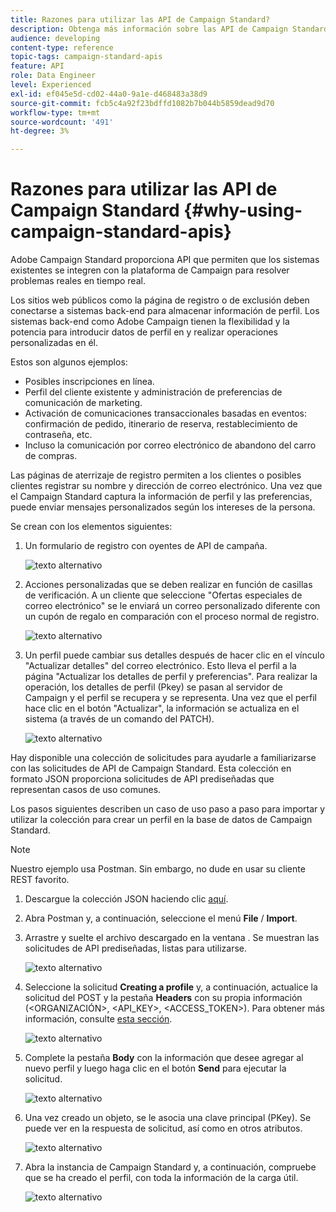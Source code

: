 ```yaml
---
title: Razones para utilizar las API de Campaign Standard?
description: Obtenga más información sobre las API de Campaign Standard y por qué utilizarlas.
audience: developing
content-type: reference
topic-tags: campaign-standard-apis
feature: API
role: Data Engineer
level: Experienced
exl-id: ef045e5d-cd02-44a0-9a1e-d468483a38d9
source-git-commit: fcb5c4a92f23bdffd1082b7b044b5859dead9d70
workflow-type: tm+mt
source-wordcount: '491'
ht-degree: 3%

---
```


# Razones para utilizar las API de Campaign Standard {#why-using-campaign-standard-apis}

Adobe Campaign Standard proporciona API que permiten que los sistemas existentes se integren con la plataforma de Campaign para resolver problemas reales en tiempo real.

Los sitios web públicos como la página de registro o de exclusión deben conectarse a sistemas back-end para almacenar información de perfil. Los sistemas back-end como Adobe Campaign tienen la flexibilidad y la potencia para introducir datos de perfil en y realizar operaciones personalizadas en él.

Estos son algunos ejemplos:

* Posibles inscripciones en línea.
* Perfil del cliente existente y administración de preferencias de comunicación de marketing.
* Activación de comunicaciones transaccionales basadas en eventos: confirmación de pedido, itinerario de reserva, restablecimiento de contraseña, etc.
* Incluso la comunicación por correo electrónico de abandono del carro de compras.

Las páginas de aterrizaje de registro permiten a los clientes o posibles clientes registrar su nombre y dirección de correo electrónico. Una vez que el Campaign Standard captura la información de perfil y las preferencias, puede enviar mensajes personalizados según los intereses de la persona.

Se crean con los elementos siguientes:

1. Un formulario de registro con oyentes de API de campaña.

   ![texto alternativo](assets/apis_uc1.png)

1. Acciones personalizadas que se deben realizar en función de casillas de verificación. A un cliente que seleccione &quot;Ofertas especiales de correo electrónico&quot; se le enviará un correo personalizado diferente con un cupón de regalo en comparación con el proceso normal de registro.

   ![texto alternativo](assets/apis_uc2.png)

1. Un perfil puede cambiar sus detalles después de hacer clic en el vínculo &quot;Actualizar detalles&quot; del correo electrónico. Esto lleva el perfil a la página &quot;Actualizar los detalles de perfil y preferencias&quot;. Para realizar la operación, los detalles de perfil (Pkey) se pasan al servidor de Campaign y el perfil se recupera y se representa. Una vez que el perfil hace clic en el botón &quot;Actualizar&quot;, la información se actualiza en el sistema (a través de un comando del PATCH).

   ![texto alternativo](assets/apis_uc3.png)

Hay disponible una colección de solicitudes para ayudarle a familiarizarse con las solicitudes de API de Campaign Standard. Esta colección en formato JSON proporciona solicitudes de API prediseñadas que representan casos de uso comunes.

Los pasos siguientes describen un caso de uso paso a paso para importar y utilizar la colección para crear un perfil en la base de datos de Campaign Standard.

>[!NOTE]
>
>Nuestro ejemplo usa Postman. Sin embargo, no dude en usar su cliente REST favorito.

1. Descargue la colección JSON haciendo clic [aquí](https://helpx.adobe.com/content/dam/help/en/campaign/kb/working-with-acs-api/_jcr_content/main-pars/download_section/download-1/KB_postman_collection.json.zip).

1. Abra Postman y, a continuación, seleccione el menú **File** / **Import**.

1. Arrastre y suelte el archivo descargado en la ventana . Se muestran las solicitudes de API prediseñadas, listas para utilizarse.

   ![texto alternativo](assets/postman_collection.png)

1. Seleccione la solicitud **Creating a profile** y, a continuación, actualice la solicitud del POST y la pestaña **Headers** con su propia información (&lt;ORGANIZACIÓN>, &lt;API_KEY>, &lt;ACCESS_TOKEN>). Para obtener más información, consulte [esta sección](../../api/using/setting-up-api-access.md).

   ![texto alternativo](assets/postman_uc1.png)

1. Complete la pestaña **Body** con la información que desee agregar al nuevo perfil y luego haga clic en el botón **Send** para ejecutar la solicitud.

   ![texto alternativo](assets/postman_uc2.png)

1. Una vez creado un objeto, se le asocia una clave principal (PKey). Se puede ver en la respuesta de solicitud, así como en otros atributos.

   ![texto alternativo](assets/postman_uc3.png)

1. Abra la instancia de Campaign Standard y, a continuación, compruebe que se ha creado el perfil, con toda la información de la carga útil.

   ![texto alternativo](assets/postman_uc4.png)
